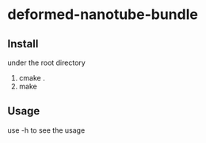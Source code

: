 # deformed-nanotube-bundle

## Install
under the root directory
1. cmake .
2. make

## Usage
use -h to see the usage
